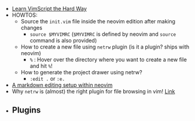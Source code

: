 - [Learn VimScript the Hard Way]( https://learnvimscriptthehardway.stevelosh.com/)
- HOWTOS:
  - Source the `init.vim` file inside the neovim edition after making changes
      - `source $MYVIMRC` (`$MYVIMRC` is defined by neovim and `source` command is also provided)
  - How to create a new file using `netrw` plugin (is it a plugin? ships with neovim)
    - `%` : Hover over the directory where you want to create a new file and hit `%`!
  - How to generate the project drawer using netrw?
    - `:edit .` or `:e.` 
- [A markdown editing setup within neovim](https://jdhao.github.io/2019/01/15/markdown_edit_preview_nvim/)
- Why `netrw` is (almost) the right plugin for file browsing in vim! [Link](http://vimcasts.org/blog/2013/01/oil-and-vinegar-split-windows-and-project-drawer/)
- Plugins
  - 
